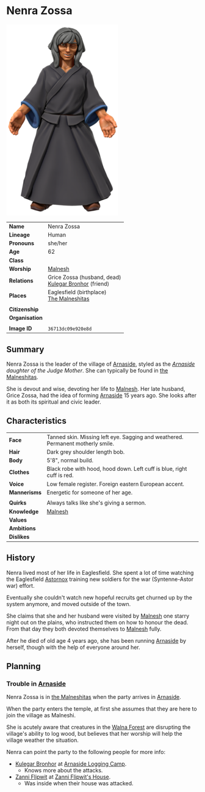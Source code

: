 # Nenra Zossa

<img src="https://raw.githubusercontent.com/jesskelsall/astarus-images/main/characters/portraits/36713dc09e920e8d.png" height="500" />

|||
| --- | --- |
| **Name** | Nenra Zossa | character.3
| **Lineage** | Human |
| **Pronouns** | she/her |
| **Age** | 62 |
| **Class** | |
| **Worship** | [Malnesh](../gods/deities/malnesh.md) |
| **Relations** | Grice Zossa (husband, dead)<br>[Kulegar Bronhor](kulegar-bronhor.md) (friend) |
| **Places** | Eaglesfield (birthplace)<br>[The Malneshitas](../places/buildings/temples/the-malneshitas.md) |
|||
| **Citizenship** | |
| **Organisation** | |
|||
| **Image ID** | `36713dc09e920e8d` |

## Summary

Nenra Zossa is the leader of the village of [Arnaside](../places/villages/arnaside.md), styled as the *[Arnaside](../places/villages/arnaside.md) daughter of the Judge Mother*. She can typically be found in [the Malneshitas](../places/buildings/temples/the-malneshitas.md).

She is devout and wise, devoting her life to [Malnesh](../gods/deities/malnesh.md). Her late husband, Grice Zossa, had the idea of forming [Arnaside](../places/villages/arnaside.md) 15 years ago. She looks after it as both its spiritual and civic leader.

## Characteristics

| | |
| --- | --- |
| **Face** | Tanned skin. Missing left eye. Sagging and weathered. Permanent motherly smile. | characteristics.2
| **Hair** | Dark grey shoulder length bob. |
| **Body** | 5'8", normal build. |
| **Clothes** | Black robe with hood, hood down. Left cuff is blue, right cuff is red. |
| **Voice** | Low female register. Foreign eastern European accent. |
| **Mannerisms** | Energetic for someone of her age. |
| | |
| **Quirks** | Always talks like she's giving a sermon. |
| **Knowledge** | [Malnesh](../gods/deities/malnesh.md) |
| **Values** | |
| **Ambitions** | |
| **Dislikes** | |

## History

Nenra lived most of her life in Eaglesfield. She spent a lot of time watching the Eaglesfield [Astornox](../organisations/astornox/astornox.md) training new soldiers for the war (Syntenne-Astor war) effort.

Eventually she couldn't watch new hopeful recruits get churned up by the system anymore, and moved outside of the town.

She claims that she and her husband were visited by [Malnesh](../gods/deities/malnesh.md) one starry night out on the plains, who instructed them on how to honour the dead. From that day they both devoted themselves to [Malnesh](../gods/deities/malnesh.md) fully.

After he died of old age 4 years ago, she has been running [Arnaside](../places/villages/arnaside.md) by herself, though with the help of everyone around her.

## Planning

### Trouble in [Arnaside](../places/villages/arnaside.md)

Nenra Zossa is in [the Malneshitas](../places/buildings/temples/the-malneshitas.md) when the party arrives in [Arnaside](../places/villages/arnaside.md).

When the party enters the temple, at first she assumes that they are here to join the village as Malneshi.

She is acutely aware that creatures in the [Walna Forest](../places/forests/walna-forest.md) are disrupting the village's ability to log wood, but believes that her worship will help the village weather the situation.

Nenra can point the party to the following people for more info:

- [Kulegar Bronhor](kulegar-bronhor.md) at [Arnaside Logging Camp](../places/structures/arnaside-logging-camp.md).
  - Knows more about the attacks.
- [Zanni Flipwit](zanni-flipwit.md) at [Zanni Flipwit's House](../places/buildings/houses/zanni-flipwits-house.md).
  - Was inside when their house was attacked.
